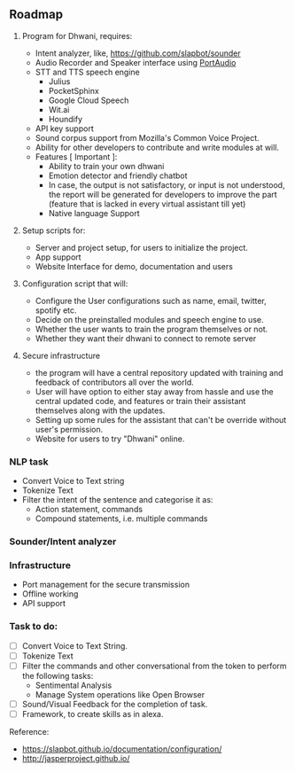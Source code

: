 ## Roadmap

1. Program for Dhwani, requires:
	- Intent analyzer, like, https://github.com/slapbot/sounder
	- Audio Recorder and Speaker interface using [PortAudio](http://www.portaudio.com/)
	- STT and TTS speech engine
		* Julius
		* PocketSphinx
		* Google Cloud Speech
		* Wit.ai
		* Houndify
	- API key support
	- Sound corpus support from Mozilla's Common Voice Project.
	- Ability for other developers to contribute and write modules at will.
	- Features [ Important ]:
		* Ability to train your own dhwani
		* Emotion detector and friendly chatbot
		* In case, the output is not satisfactory, or input is not understood, the report will be generated for developers to improve the part (feature that is lacked in every virtual assistant till yet)
		* Native language Support

2. Setup scripts for:
	- Server and project setup, for users to initialize the project.
	- App support
	- Website Interface for demo, documentation and users
	
3. Configuration script that will:
	- Configure the User configurations such as name, email, twitter, spotify etc.
	- Decide on the preinstalled modules and speech engine to use.
	- Whether the user wants to train the program themselves or not.
	- Whether they want their dhwani to connect to remote server

4. Secure infrastructure
	- the program will have a central repository updated with training and feedback of contributors all over the world.
	- User will have option to either stay away from hassle and use the central updated code, and features or train their assistant themselves along with the updates.
	- Setting up some rules for the assistant that can't be override without user's permission.
	- Website for users to try "Dhwani" online.

### NLP task
- Convert Voice to Text string
- Tokenize Text
- Filter the intent of the sentence and categorise it as:
    - Action statement, commands
    - Compound statements, i.e. multiple commands

### Sounder/Intent analyzer

### Infrastructure
- Port management for the secure transmission
- Offline working
- API support

### Task to do:

* [ ] Convert Voice to Text String.
* [ ] Tokenize Text
* [ ] Filter the commands and other conversational from the token to perform the following tasks: 
	- Sentimental Analysis
	- Manage System operations like Open Browser
* [ ] Sound/Visual Feedback for the completion of task.
* [ ] Framework, to create skills as in alexa.

Reference:
* https://slapbot.github.io/documentation/configuration/
* http://jasperproject.github.io/

